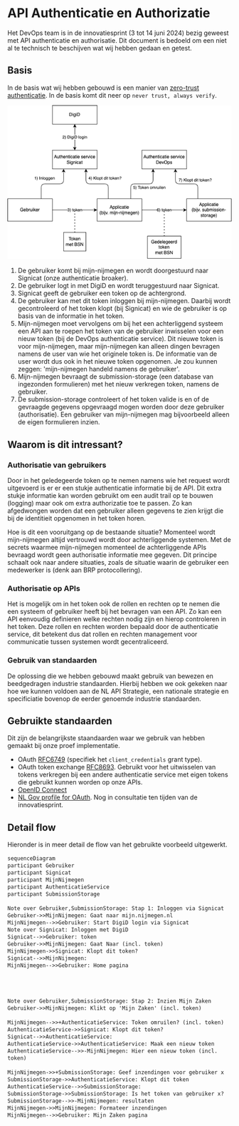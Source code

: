# API Authenticatie en Authorizatie
Het DevOps team is in de innovatiesprint (3 tot 14 juni 2024) bezig geweest met API authenticatie en authorisatie. Dit document is bedoeld om een niet al te technisch te beschijven wat wij hebben gedaan en getest.

## Basis
In de basis wat wij hebben gebouwd is een manier van [zero-trust authenticatie](https://www.ncsc.nl/actueel/weblog/weblog/2020/what-about-zero-trust). In de basis komt dit neer op `never trust, always verify`. 

![Basis](./tokens.drawio.png)


1. De gebruiker komt bij mijn-nijmegen en wordt doorgestuurd naar Signicat (onze authenticatie broaker).
2. De gebruiker logt in met DigiD en wordt teruggestuurd naar Signicat.
3. Signicat geeft de gebruiker een token op de achtergrond.
4. De gebruiker kan met dit token inloggen bij mijn-nijmegen. Daarbij wordt gecontroleerd of het token klopt (bij Signicat) en wie de gebruiker is op basis van de informatie in het token.
5. Mijn-nijmegen moet vervolgens om bij het een achterliggend systeem een API aan te roepen het token van de gebruiker inwisselen voor een nieuw token (bij de DevOps authenticatie service). Dit nieuwe token is voor mijn-nijmegen, maar mijn-nijmegen kan alleen dingen bevragen namens de user van wie het originele token is. De informatie van de user wordt dus ook in het nieuwe token opgenomen. Je zou kunnen zeggen: 'mijn-nijmegen handeld namens de gebruiker'.
6. Mijn-nijmegen bevraagt de submission-storage (een database van ingezonden formulieren) met het nieuw verkregen token, namens de gebruiker.
7. De submission-storage controleert of het token valide is en of de gevraagde gegevens opgevraagd mogen worden door deze gebruiker (authorisatie). Een gebruiker van mijn-nijmegen mag bijvoorbeeld alleen de eigen formulieren inzien.

## Waarom is dit intressant?

### Authorisatie van gebruikers
Door in het geledegeerde token op te nemen namens wie het request wordt uitgevoerd is er er een stukje authenticatie informatie bij de API. Dit extra stukje informatie kan worden gebruikt om een audit trail op te bouwen (logging) maar ook om extra authorizatie toe te passen. Zo kan afgedwongen worden dat een gebruiker alleen gegevens te zien krijgt die bij de identitieit opgenomen in het token horen. 

Hoe is dit een vooruitgang op de bestaande situatie? Momenteel wordt mijn-nijmegen altijd vertrouwd wordt door achterliggende systemen. Met de secrets waarmee mijn-nijmegen momenteel de achterliggende APIs bevraagd wordt geen authorisatie informatie mee gegeven. Dit principe schaalt ook naar andere situaties, zoals de situatie waarin de gebruiker een medewerker is (denk aan BRP protocollering).

### Authorisatie op APIs
Het is mogelijk om in het token ook de rollen en rechten op te nemen die een systeem of gebruiker heeft bij het bevragen van een API. Zo kan een API eenvoudig definieren welke rechten nodig zijn en hierop controleren in het token. Deze rollen en rechten worden bepaald door de authenticatie service, dit betekent dus dat rollen en rechten management voor communicatie tussen systemen wordt gecentraliceerd.

### Gebruik van standaarden
De oplossing die we hebben gebouwd maakt gebruik van bewezen en beedgedragen industrie standaarden. Hierbij hebben we ook gekeken naar hoe we kunnen voldoen aan de NL API Strategie, een nationale strategie en specificiatie bovenop de eerder genoemde industrie standaarden.



## Gebruikte standaarden
Dit zijn de belangrijkste staandaarden waar we gebruik van hebben gemaakt bij onze proef implementatie.
- OAuth [RFC6749](https://datatracker.ietf.org/doc/html/rfc6749) (specifiek het `client_credentials` grant type).
- OAuth token exchange [RFC8693](https://datatracker.ietf.org/doc/html/rfc8693). Gebruikt voor het uitwisselen van tokens verkregen bij een andere authenticatie service met eigen tokens die gebruikt kunnen worden op onze APIs.
- [OpenID Connect](https://openid.net/specs/openid-connect-core-1_0.html)
- [NL Gov profile for OAuth](https://logius-standaarden.github.io/OAuth-NL-profiel/). Nog in consultatie ten tijden van de innovatiesprint.


## Detail flow
Hieronder is in meer detail de flow van het gebruikte voorbeeld uitgewerkt.

```mermaid
sequenceDiagram
participant Gebruiker
participant Signicat
participant MijnNijmegen
participant AuthenticatieService
participant SubmissionStorage

Note over Gebruiker,SubmissionStorage: Stap 1: Inloggen via Signicat
Gebruiker->>MijnNijmegen: Gaat naar mijn.nijmegen.nl
MijnNijmegen-->>Gebruiker: Start DigiD login via Signicat
Note over Signicat: Inloggen met DigiD
Signicat-->>Gebruiker: token
Gebruiker->>MijnNijmegen: Gaat Naar (incl. token)
MijnNijmegen->>Signicat: Klopt dit token?
Signicat-->>MijnNijmegen: 
MijnNijmegen-->>Gebruiker: Home pagina




Note over Gebruiker,SubmissionStorage: Stap 2: Inzien Mijn Zaken
Gebruiker->>MijnNijmegen: Klikt op 'Mijn Zaken' (incl. token)

MijnNijmegen-->>+AuthenticatieService: Token omruilen? (incl. token)
AuthenticatieService->>Signicat: Klopt dit token?
Signicat-->>AuthenticatieService: 
AuthenticatieService->>AuthenticatieService: Maak een nieuw token
AuthenticatieService-->>-MijnNijmegen: Hier een nieuw token (incl. token)

MijnNijmegen->>+SubmissionStorage: Geef inzendingen voor gebruiker x
SubmissionStorage->>AuthenticatieService: Klopt dit token
AuthenticatieService-->>SubmissionStorage: 
SubmissionStorage->>SubmissionStorage: Is het token van gebruiker x?
SubmissionStorage-->>-MijnNijmegen: resultaten
MijnNijmegen->>MijnNijmegen: Formateer inzendingen
MijnNijmegen-->>Gebruiker: Mijn Zaken pagina
```